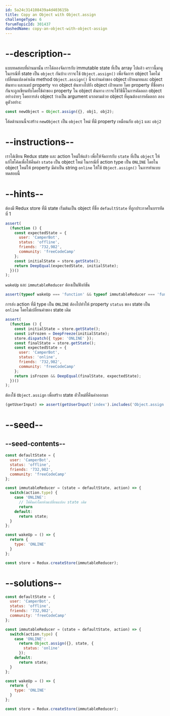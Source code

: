 ```yaml
---
id: 5a24c314108439a4d403615b
title: Copy an Object with Object.assign
challengeType: 6
forumTopicId: 301437
dashedName: copy-an-object-with-object-assign
---
```


# --description--

แบบทดสอบที่ผ่านมานั้น เราได้ลองจัดการกับ immutable state ที่เป็น array ไปแล้ว 
คราวนี้มาดูในกรณีที่ state เป็น `object` กันบ้าง เราจะใช้ `Object.assign()` เพื่อจัดการ object โดยไม่เปลี่ยนแปลงค่าเดิม 
method `Object.assign()` นี้จะอ่านค่าของ object เป้าหมายและ object ต้นทาง และแมป property จาก object ต้นทางไปยัง object เป้าหมาย โดย property ที่ชื่อตรงกันจะถูกเขียนทับโดยใช้ค่าของ property ใน object ต้นทาง
เราจะใช้วิธีนี้ในการคัดลอก object อย่างง่ายๆ โดยการส่ง object ว่างเป็น argument แรกตามด้วย object ที่คุณต้องการคัดลอก 
ลองดูตัวอย่าง:

```js
const newObject = Object.assign({}, obj1, obj2);
```

โค้ดด้านบนนี้จะสร้าง `newObject` เป็น `object` ใหม่ ที่มี property เหมือนกับ `obj1` และ `obj2`

# --instructions--

เราได้เขียน Redux state และ action ใหม่ให้แล้ว เพื่อให้จัดการกับ `state` ที่เป็น `object` 
ให้แก้ไขโค้ดเพื่อให้คืนค่า `state` เป็น object ใหม่ ในกรณีที่ action type เป็น `ONLINE` โดยใน object ใหม่ให้ property มีค่าเป็น string `online` 
ให้ใช้ `Object.assign()` ในการทำแบบทดสอบนี้

# --hints--

ต้องมี Redux store ที่มี state เริ่มต้นเป็น object ที่ชื่อ `defaultState` ที่ถูกประกาศในบรรทัดที่ 1

```js
assert(
  (function () {
    const expectedState = {
      user: 'CamperBot',
      status: 'offline',
      friends: '732,982',
      community: 'freeCodeCamp'
    };
    const initialState = store.getState();
    return DeepEqual(expectedState, initialState);
  })()
);
```

`wakeUp` และ `immutableReducer` ต้องเป็นฟังก์ชัน

```js
assert(typeof wakeUp === 'function' && typeof immutableReducer === 'function');
```

การส่ง action ที่มี type เป็น `ONLINE` ต้องไปทำให้ property `status` ของ state เป็น `online` โดยไม่เปลี่ยนค่าของ state เดิม

```js
assert(
  (function () {
    const initialState = store.getState();
    const isFrozen = DeepFreeze(initialState);
    store.dispatch({ type: 'ONLINE' });
    const finalState = store.getState();
    const expectedState = {
      user: 'CamperBot',
      status: 'online',
      friends: '732,982',
      community: 'freeCodeCamp'
    };
    return isFrozen && DeepEqual(finalState, expectedState);
  })()
);
```

ต้องใช้ `Object.assign` เพื่อสร้าง state ตัวใหม่ที่คืนค่าออกมา


```js
(getUserInput) => assert(getUserInput('index').includes('Object.assign'));
```

# --seed--

## --seed-contents--

```js
const defaultState = {
  user: 'CamperBot',
  status: 'offline',
  friends: '732,982',
  community: 'freeCodeCamp'
};

const immutableReducer = (state = defaultState, action) => {
  switch(action.type) {
    case 'ONLINE':
      // ให้คืนค่าโดยห้ามเปลี่ยนแปลง state เดิม
      return
    default:
      return state;
  }
};

const wakeUp = () => {
  return {
    type: 'ONLINE'
  }
};

const store = Redux.createStore(immutableReducer);
```

# --solutions--

```js
const defaultState = {
  user: 'CamperBot',
  status: 'offline',
  friends: '732,982',
  community: 'freeCodeCamp'
};

const immutableReducer = (state = defaultState, action) => {
  switch(action.type) {
    case 'ONLINE':
      return Object.assign({}, state, {
        status: 'online'
      });
    default:
      return state;
  }
};

const wakeUp = () => {
  return {
    type: 'ONLINE'
  }
};

const store = Redux.createStore(immutableReducer);
```
